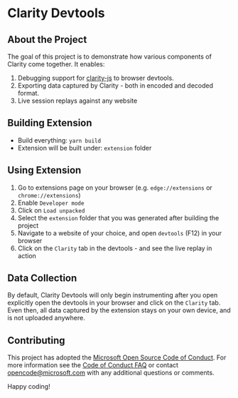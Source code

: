 
# Clarity Devtools

## About the Project
The goal of this project is to demonstrate how various components of Clarity come together. It enables:
1. Debugging support for [clarity-js](https://github.com/microsoft/clarity/packages/clarity-js) to browser devtools. 
2. Exporting data captured by Clarity - both in encoded and decoded format.
3. Live session replays against any website

## Building Extension
 - Build everything: `yarn build`
 - Extension will be built under: `extension` folder

## Using Extension
1. Go to extensions page on your browser (e.g. `edge://extensions` or `chrome://extensions`)
2. Enable `Developer mode`
3. Click on `Load unpacked`
4. Select the `extension` folder that you was generated after building the project
5. Navigate to a website of your choice, and open `devtools` (F12) in your browser
6. Click on the `Clarity` tab in the devtools - and see the live replay in action

## Data Collection
By default, Clarity Devtools will only begin instrumenting after you open explicitly open the devtools in your browser and click on the `Clarity` tab. Even then, all data captured by the extension stays on your own device, and is not uploaded anywhere.

## Contributing

This project has adopted the [Microsoft Open Source Code of Conduct](https://opensource.microsoft.com/codeofconduct/). For more information see the [Code of Conduct FAQ](https://opensource.microsoft.com/codeofconduct/faq/) or contact [opencode@microsoft.com](mailto:opencode@microsoft.com) with any additional questions or comments.

Happy coding!